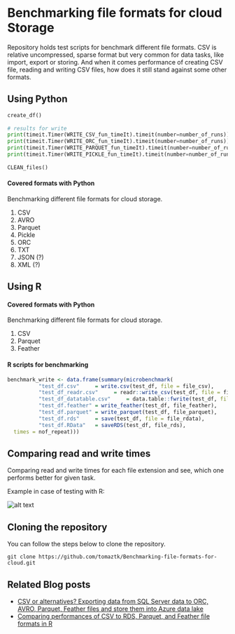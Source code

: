 # Benchmarking file formats for cloud Storage

Repository holds test scripts for benchmark different file formats. 
CSV is relative uncompressed, sparse format but very common for data tasks, like import, export or storing. And when it comes performance of creating CSV file, reading and writing CSV files, how does it still stand against some other formats.

## Using Python 

```python
create_df()
 
# results for write
print(timeit.Timer(WRITE_CSV_fun_timeIt).timeit(number=number_of_runs))
print(timeit.Timer(WRITE_ORC_fun_timeIt).timeit(number=number_of_runs))
print(timeit.Timer(WRITE_PARQUET_fun_timeIt).timeit(number=number_of_runs))
print(timeit.Timer(WRITE_PICKLE_fun_timeIt).timeit(number=number_of_runs))
 
CLEAN_files()
```

#### Covered formats with Python 
Benchmarking different file formats for cloud storage.
1. CSV
2. AVRO
3. Parquet
4. Pickle
5. ORC
6. TXT
7. JSON (?)
8. XML (?)


## Using R  

#### Covered formats with Python 
Benchmarking different file formats for cloud storage.
1. CSV
2. Parquet
3. Feather


#### R scripts for benchmarking

```R
benchmark_write <- data.frame(summary(microbenchmark(
          "test_df.csv"     = write.csv(test_df, file = file_csv),
          "test_df_readr.csv"     = readr::write_csv(test_df, file = file_csv_readr),
          "test_df_datatable.csv"     = data.table::fwrite(test_df, file = file_csv_datatable),
          "test_df.feather" = write_feather(test_df, file_feather),
          "test_df.parquet" = write_parquet(test_df, file_parquet),
          "test_df.rds"     = save(test_df, file = file_rdata),
          "test_df.RData"   = saveRDS(test_df, file_rds), 
  times = nof_repeat)))
```
## Comparing read and write times

Comparing read and write times for each file extension and see, which one performs better for given task. 

Example in case of testing with R:

![alt text](https://tomaztsql.files.wordpress.com/2022/05/plot_zoom_png.png "Benchmark with R")


## Cloning the repository
You can follow the steps below to clone the repository.
```
git clone https://github.com/tomaztk/Benchmarking-file-formats-for-cloud.git
```


## Related Blog posts

- [CSV or alternatives? Exporting data from SQL Server data to ORC, AVRO, Parquet, Feather files and store them into Azure data lake](https://tomaztsql.wordpress.com/2022/05/06/csv-or-alternatives-exporting-data-from-sql-server-data-to-orc-avro-parquet-feather-files-and-store-them-into-azure-data-lake/)
- [Comparing performances of CSV to RDS, Parquet, and Feather file formats in R](https://tomaztsql.wordpress.com/2022/05/08/comparing-performances-of-csv-to-rds-parquet-and-feather-data-types/)


